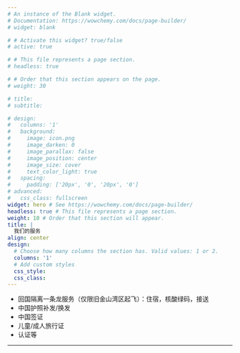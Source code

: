 ```yaml
---
# An instance of the Blank widget.
# Documentation: https://wowchemy.com/docs/page-builder/
# widget: blank

# # Activate this widget? true/false
# active: true

# # This file represents a page section.
# headless: true

# # Order that this section appears on the page.
# weight: 30

# title:
# subtitle:

# design:
#   columns: '1'
#   background:
#     image: icon.png
#     image_darken: 0
#     image_parallax: false
#     image_position: center
#     image_size: cover
#     text_color_light: true
#   spacing:
#     padding: ['20px', '0', '20px', '0']
# advanced:
#   css_class: fullscreen
widget: hero # See https://wowchemy.com/docs/page-builder/
headless: true # This file represents a page section.
weight: 10 # Order that this section will appear.
title: |
  我们的服务
align: center
design:
  # Choose how many columns the section has. Valid values: 1 or 2.
  columns: '1'
  # Add custom styles
  css_style:
  css_class:
---
```


* 回国隔离一条龙服务（仅限旧金山湾区起飞）：住宿，核酸绿码，接送
* 中国护照补发/换发
* 中国签证
* 儿童/成人旅行证
* 认证等
---

